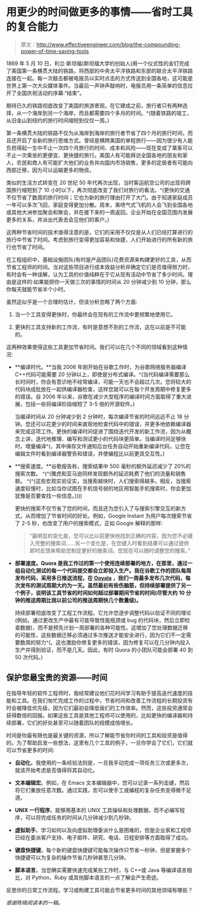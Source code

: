 # 用更少的时间做更多的事情——省时工具的复合能力

> 原文：<http://www.effectiveengineer.com/blog/the-compounding-power-of-time-saving-tools>

1869 年 5 月 10 日，利兰·斯坦福(斯坦福大学的创始人)用一个仪式性的金钉完成了美国第一条横贯大陆的铁路，将西部的中央太平洋铁路和东部的联合太平洋铁路连接在一起。每一次敲击都被电报员以实时点击的方式传送到全国各地，这可能是世界上第一次大众媒体事件。当最后一声钟声敲响时，电报员用一条简单的信息拉开了全国庆祝活动的序幕:“结束”。

期待已久的铁路彻底改变了美国的旅游景观。在它建成之前，旅行者只有两种选择，从一个海岸到另一个海岸，而且都需要四个多月的时间。^(随着铁路的竣工，从旧金山到纽约的旅行时间缩短到仅仅一周。)

第一条横贯大陆的铁路不仅为从海岸到海岸的旅行者节省了四个月的旅行时间，而且还开启了全新的旅行思维方式。曾经是横跨美国的单程旅行——因为很少有人能负担得起一生中不止一次四个月旅行的时间、成本和风险——现在变成了乘客可以不止一次乘坐的更便宜、更快捷的旅行。美国人有可能拜访全国各地的朋友和家人，农民和商人有可能扩大他们的业务并向国内市场销售，更多的定居者有可能向西部迁移，因为可以运输更多的物资。

类似的生活方式转变在 20 世纪 50 年代再次出现，当时客运航空公司的出现将跨国旅行缩短到了 10 小时以下，再次彻底改变了我们对旅行的看法。^(更快的交通不仅节省了数周的旅行时间；它也为新的旅行理由打开了大门。由于知道家庭成员一年可以多次飞回，家庭变得更加分散。周末，乘喷气式飞机的人会飞到全国各地或其他大洲参加聚会和聚会，并在接下来的一周返回。企业开始在全国范围内发展更多的关系，并派出代表去会见他们的客户。)

这两种节省时间的技术值得注意的是，它们的采用不仅仅是从人们已经打算进行的旅行中节省了时间。考虑到旅行变得更加容易和快捷，人们开始进行的所有新的旅行也节省了时间。

在工程组织中，基础设施团队(有时是产品团队)花费资源来构建更好的工具，从而节省工程师的时间。当对这些项目进行成本效益分析并确定它们是否值得努力时，有时会有一种误解，认为工具的价值纯粹在于它从现有活动中节省了多少时间。理由是这样的:如果能把你一天做三次的事情的时间从 20 分钟减少到 10 分钟，那么你每天就能节省半个小时。

虽然这似乎是一个合理的估计，但该分析忽略了两个方面:

1.  当一个工具变得更快时，你最终会在现有的工作流中更频繁地使用它。

2.  更快的工具支持新的工作流，有时是意想不到的工作流，这在以前是不可能的。

这两种效果使得这些工具更加节省时间。我们可以在几个不同的领域看到这种情况:

*   **编译时代。**当我 2006 年刚开始在谷歌工作时，为谷歌网络服务器编译 C++代码可能需要 20 分钟以上，即使是分布式编译。^(当代码编译需要那么长时间时，你会有意识地不经常编译，可能一天也不会超过几次。您将较大的代码块成批放在一起供编译器检查，这样您就可以在每个开发周期中修复更多的错误。自 2006 年以来，谷歌在减少大型程序的编译时间方面取得了重大进展，包括一些将编译阶段缩短了 3-5 倍的开源软件。)

    当编译时间从 20 分钟减少到 2 分钟时，每次编译节省的时间远远不止 18 分钟。您还可以花更少的时间来直观地检查代码中的错误，并更多地依赖编译器来完成这项工作。更快的编译时间促进了围绕迭代开发的新工作流，因为从概念上讲，迭代地推理、编写和测试更小的代码块更简单。当编译时间足够快时，增量编译^(，其中保存文件通知后台任务自动开始重新编译代码，让您在编辑文件时看到编译器警告和错误，并使编程比以前更具交互性。)

*   **搜索速度。**谷歌报告称，搜索结果中 500 毫秒的额外延迟减少了 20%的搜索次数。 ^(^(雅虎和亚马逊同样发现额外的延迟耗费了他们的流量和销售额。 ^(^(这些宏观实验证实，当搜索越快时，人们搜索得越多。相反，当搜索速度较慢时，比如当你试图在手机信号弱的地区用智能手机搜索时，你会更加犹豫是否要查找一些信息。))))

    更快的搜索不仅节省了您的时间，而且还为您引入了与搜索引擎交互的新方式，从而增加了节省时间的好处。例如，Google Instant 为用户每次搜索节省了 2-5 秒，也改变了用户的搜索模式，正如 Google 解释的那样:

    > “最明显的变化是，您可以比以前更快地找到正确的内容，因为您不必键入完整的搜索词……另一个变化是，在您键入时看到结果可以通过提供即时反馈来帮助您制定更好的搜索词。您现在可以随时调整您的搜索。”

*   **部署速度。Quora 是我工作过的第一个使用连续部署的地方，在那里，通过一组自动化测试的每一个代码提交都会立即投入生产。我在谷歌工作的团队每周发布代码，采用多日推送流程，在 [Ooyala](http://www.ooyala.com) ，我们一周最多发布几次代码，每次发布的测试周期大约为一天。虽然最初有些伤脑筋，但持续部署提供了另一个例子，说明该工具节省的时间如何超过部署期间节省的时间(尽管大约 10 分钟的推送周期比我以前公司的推送周期快几个数量级)。**

    持续部署彻底改变了工程工作流程。它允许您逐步调整代码以验证不同的理论(例如，通过更改生产中最有可能导致性能瓶颈或 bug 的代码块，然后立即检查数据)，而不是预先计划一周部署的各种可能性。这增加了您处理数据迁移的可能性，这些数据迁移必须通过多次推送才能安全进行，因为它们不一定需要数周的努力^(。这也激励你修复更多的错误，因为修复可以在几分钟内投入生产并得到验证，而不是几天。因此，有时 Quora 的小团队可能会部署 40 到 50 次代码。)

## 保护您最宝贵的资源——时间

在指导年轻的软件工程师时，我经常建议他们花时间学习有助于提高迭代速度的技能和工具。在我们匆忙完成工作的过程中，节省时间和改善工作流程的长期投资有时会被降低优先级，因为它们最初会降低我们的工作效率。然而，这些投资通常会获得数倍的回报。如果这些工具是其他工程师可以使用的，比如更快的编译器和持续部署，它们的好处甚至可以随着团队的规模成倍增长。

时间是你最有限也是最关键的资源，所以了解能节省你时间的工具和投资是值得的。为了帮助启发一些想法，这里有几个工具的例子，一旦你学会了它们，它们就可以节省更多的时间:

*   **自动化**。我使用的一条经验法则是，一旦我手动完成一项任务三次或更多次，就该开始考虑是否值得将其自动化。

*   **文本编辑宏**。例如，在 Emacs 文本编辑器中，您可以记录一系列击键，然后将它们重放任意次数。通过实践，宏可以使手工或编程的复杂任务变得微不足道。

*   **UNIX 一行程序**。能够用基本的 UNIX 工具操纵和处理数据，而不必编写程序，可以将完成任务的时间从几分钟减少到几秒钟。

*   **虚拟助手**。学习如何以及向虚拟助理委派什么是困难的，但是企业家和工程师已经在委派客户支持、电子邮件、研究、电话、日程安排等方面取得了成功。

*   **键盘快捷键**。每个新的键盘快捷键可能每次操作只节省一秒钟，但是掌握多个快捷键可以为复杂的操作节省几秒钟甚至几分钟。

*   **脚本语言**。当您确实需要快速完成某些工作时，与 C++或 Java 等编译语言相比，对 Python、Ruby 或其他脚本语言的一点了解会产生奇迹。

反思你的日常工作流程。学习或构建工具可能会节省更多时间的其他领域有哪些？

*感谢陈晓阅读本的一稿。*